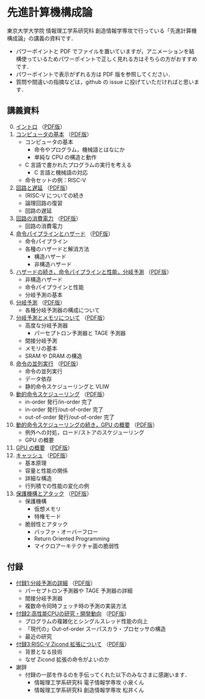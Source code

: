 # 先進計算機構成論

東京大学大学院 情報理工学系研究科 創造情報学専攻で行っている「先進計算機構成論」の講義の資料です．

* パワーポイントと PDF でファイルを置いていますが，アニメーションを結構使っているためパワーポイントで正しく見れる方はそちらの方がおすすめです．
* パワーポイントで表示がずれる方は PDF 版を参照してください．
* 質問や間違いの指摘などは，github の issue に投げていただければと思います．

## 講義資料

0. [イントロ](./aco-shioya-00.pptx?raw=true) （[PDF版](./aco-shioya-00.pdf)）
1. [コンピュータの基本](./aco-shioya-01.pptx?raw=true) （[PDF版](./aco-shioya-01.pdf)）
    * コンピュータの基本
        * 命令やプログラム，機械語とはなにか
        * 単純な CPU の構造と動作
    * C 言語で書かれたプログラムの実行を考える
        * C 言語と機械語の対応
    * 命令セットの例：RISC-V
2. [回路と遅延](./aco-shioya-02.pptx?raw=true) （[PDF版](./aco-shioya-02.pdf)）
    * (RISC-V についての続き
    * 論理回路の復習
    * 回路の遅延
3. [回路の消費電力](./aco-shioya-03.pptx?raw=true) （[PDF版](./aco-shioya-03.pdf)）
    * 回路の消費電力
4. [命令パイプラインとハザード](./aco-shioya-04.pptx?raw=true) （[PDF版](./aco-shioya-04.pdf)）
    * 命令パイプライン
    * 各種のハザードと解消方法
        * 構造ハザード
        * 非構造ハザード
5. [ハザードの続き，命令パイプラインと性能，分岐予測](./aco-shioya-05.pptx?raw=true) （[PDF版](./aco-shioya-05.pdf)）
    * 非構造ハザード
    * 命令パイプラインと性能
    * 分岐予測の基本
6. [分岐予測](./aco-shioya-06.pptx?raw=true) （[PDF版](./aco-shioya-06.pdf)）
    * 各種分岐予測器の構成について
7. [分岐予測とメモリについて](./aco-shioya-07.pptx?raw=true) （[PDF版](./aco-shioya-07.pdf)）
    * 高度な分岐予測器
        * パーセプトロン予測器と TAGE 予測器
    * 間接分岐予測
    * メモリの基本
    * SRAM や DRAM の構造
8. [命令の並列実行](./aco-shioya-08.pptx?raw=true) （[PDF版](./aco-shioya-08.pdf)）
    * 命令の並列実行
    * データ依存
    * 静的命令スケジューリングと VLIW
9. [動的命令スケジューリング](./aco-shioya-09.pptx?raw=true) （[PDF版](./aco-shioya-09.pdf)）
    * in-order 発行/in-order 完了
    * in-order 発行/out-of-order 完了
    * out-of-order 発行/out-of-order 完了
10. [動的命令スケジューリングの続き，GPU の概要](./aco-shioya-10.pptx?raw=true) （[PDF版](./aco-shioya-10.pdf)）
    * 例外への対処，ロード/ストアのスケジューリング
    * GPU の概要
11. [GPU の概要](./aco-shioya-11.pptx?raw=true) （[PDF版](./aco-shioya-11.pdf)）
12. [キャッシュ](./aco-shioya-12.pptx?raw=true) （[PDF版](./aco-shioya-12.pdf)）
    * 基本原理
    * 容量と性能の関係
    * 詳細な構造
    * 行列積での性能の変化の例
13. [保護機構とアタック](./aco-shioya-13.pptx?raw=true) （[PDF版](./aco-shioya-13.pdf)）
    * 保護機構
        * 仮想メモリ
        * 特権モード
    * 脆弱性とアタック
        * バッファ・オーバーフロー
        * Return Oriented Programming
        * マイクロアーキテクチャ面の脆弱性

## 付録

* [付録1:分岐予測の詳細](./aco-shioya-appendix-bpred.pptx?raw=true) （[PDF版](./aco-shioya-appendix-bpred.pdf)）
    * パーセプトロン予測器や TAGE 予測器の詳細
    * 間接分岐予測器
    * 複数命令同時フェッチ時の予測の実装方法
* [付録2:高性能CPUの研究・開発動向](./aco-shioya-appendix-processor.pptx?raw=true) （[PDF版](./aco-shioya-appendix-processor.pdf)）
    * プログラムの複雑化とシングルスレッド性能の向上
    * 「現代の」Out-of-order スーパスカラ・プロセッサの構造
    * 最近の研究
* [付録3:RISC-V Zicond 拡張について](./aco-shioya-appendix-riscv-zicond.pptx?raw=true) （[PDF版](./aco-shioya-appendix-riscv-zicond.pdf)）
    * 背景となる技術
    * なぜ Zicond 拡張の命令がよいのか
* 謝辞
    * 付録の一部を作るのを手伝ってくれた以下のみなさまに感謝います．
        * 情報理工学系研究科 電子情報学専攻 小泉くん
        * 情報理工学系研究科 創造情報学専攻 松井くん

